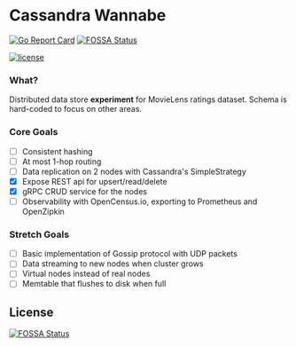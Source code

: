 Cassandra Wannabe
=======
[![Go Report Card](https://goreportcard.com/badge/github.com/freddygv/cassandra-wannabe)](https://goreportcard.com/report/github.com/freddygv/cassandra-wannabe) [![FOSSA Status](https://app.fossa.io/api/projects/git%2Bgithub.com%2Ffreddygv%2Fcassandra-wannabe.svg?type=shield)](https://app.fossa.io/projects/git%2Bgithub.com%2Ffreddygv%2Fcassandra-wannabe?ref=badge_shield)

[![license](https://img.shields.io/github/license/mashape/apistatus.svg)](https://github.com/freddygv/cassandra-wannabe/blob/master/LICENSE)

### What?
Distributed data store **experiment** for MovieLens ratings dataset. Schema is hard-coded to focus on other areas.

### Core Goals
- [ ] Consistent hashing 
- [ ] At most 1-hop routing
- [ ] Data replication on 2 nodes with Cassandra's SimpleStrategy
- [x] Expose REST api for upsert/read/delete
- [x] gRPC CRUD service for the nodes
- [ ] Observability with OpenCensus.io, exporting to Prometheus and OpenZipkin

### Stretch Goals
- [ ] Basic implementation of Gossip protocol with UDP packets
- [ ] Data streaming to new nodes when cluster grows
- [ ] Virtual nodes instead of real nodes
- [ ] Memtable that flushes to disk when full

## License
[![FOSSA Status](https://app.fossa.io/api/projects/git%2Bgithub.com%2Ffreddygv%2Fcassandra-wannabe.svg?type=large)](https://app.fossa.io/projects/git%2Bgithub.com%2Ffreddygv%2Fcassandra-wannabe?ref=badge_large)